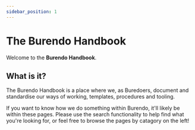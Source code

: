```yaml
---
sidebar_position: 1
---
```


# The Burendo Handbook

Welcome to the  **Burendo Handbook**.

## What is it?

The Burendo Handbook is a place where we, as Buredoers, document and standardise our ways of working, templates, procedures and tooling.

If you want to know how we do something within Burendo, it'll likely be within these pages.  Please use the search functionality to help find what you're looking for, or feel free to browse the pages by catagory on the left!

